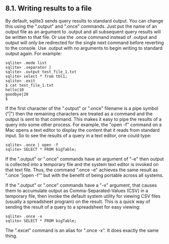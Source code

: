 ## 8\.1\. Writing results to a file


By default, sqlite3 sends query results to standard output. You
can change this using the ".output" and ".once" commands. Just put
the name of an output file as an argument to .output and all subsequent
query results will be written to that file. Or use the .once command
instead of .output and output will only be redirected for the single next
command before reverting to the console. Use .output with no arguments to
begin writing to standard output again. For example:



```
sqlite> .mode list
sqlite> .separator |
sqlite> .output test_file_1.txt
sqlite> select * from tbl1;
sqlite> .exit
$ cat test_file_1.txt
hello|10
goodbye|20
$

```

If the first character of the ".output" or ".once" filename is a pipe
symbol ("\|") then the remaining characters are treated as a command and the
output is sent to that command. This makes it easy to pipe the results
of a query into some other process. For example, the
"open \-f" command on a Mac opens a text editor to display the content that
it reads from standard input. So to see the results of a query
in a text editor, one could type:



```
sqlite> .once | open -f
sqlite> SELECT * FROM bigTable;

```

If the ".output" or ".once" commands have an argument of "\-e" then
output is collected into a temporary file and the system text editor is
invoked on that text file. Thus, the command ".once \-e" achieves the
same result as ".once '\|open \-f'" but with the benefit of being portable
across all systems.



If the ".output" or ".once" commands have a "\-x" argument, that causes
them to accumulate output as Comma\-Separated\-Values (CSV) in a temporary
file, then invoke the default system utility for viewing CSV files
(usually a spreadsheet program) on the result. This is a quick way of
sending the result of a query to a spreadsheet for easy viewing:




```
sqlite> .once -x
sqlite> SELECT * FROM bigTable;

```


The ".excel" command is an alias for ".once \-x". It does exactly the same
thing.




